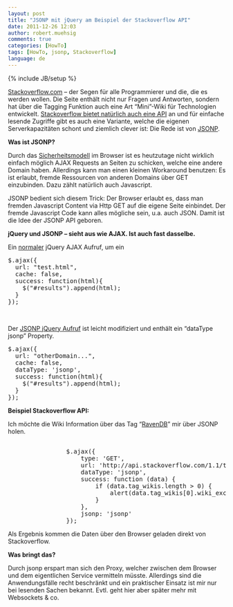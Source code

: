 ```yaml
---
layout: post
title: "JSONP mit jQuery am Beispiel der Stackoverflow API"
date: 2011-12-26 12:03
author: robert.muehsig
comments: true
categories: [HowTo]
tags: [HowTo, jsonp, Stackoverflow]
language: de
---
```

{% include JB/setup %}
<p><a href="http://stackoverflow.com/">Stackoverflow.com</a> – der Segen für alle Programmierer und die, die es werden wollen. Die Seite enthält nicht nur Fragen und Antworten, sondern hat über die Tagging Funktion auch eine Art “Mini”-Wiki für Technologien entwickelt. <a href="http://api.stackoverflow.com">Stackoverflow bietet natürlich auch eine API</a> an und für einfache lesende Zugriffe gibt es auch eine Variante, welche die eigenen Serverkapazitäten schont und ziemlich clever ist: Die Rede ist von <a href="http://en.wikipedia.org/wiki/JSON#JSONP">JSONP</a>.</p> <p><strong>Was ist JSONP?</strong></p> <p>Durch das <a href="http://en.wikipedia.org/wiki/Same_origin_policy">Sicherheitsmodell</a> im Browser ist es heutzutage nicht wirklich einfach möglich AJAX Requests an Seiten zu schicken, welche eine andere Domain haben. Allerdings kann man einen kleinen Workaround benutzen: Es ist erlaubt, fremde Ressourcen von anderen Domains über GET einzubinden. Dazu zählt natürlich auch Javascript.</p> <p>JSONP bedient sich diesem Trick: Der Browser erlaubt es, dass man fremden Javascript Content via Http GET auf die eigene Seite einbindet. Der fremde Javascript Code kann alles mögliche sein, u.a. auch JSON. Damit ist die Idee der JSONP API geboren.</p> <p><strong>jQuery und JSONP – sieht aus wie AJAX. Ist auch fast dasselbe.</strong></p> <p>Ein <u>normaler</u> jQuery AJAX Aufruf, um ein</p> <div style="padding-bottom: 0px; margin: 0px; padding-left: 0px; padding-right: 0px; display: inline; float: none; padding-top: 0px" id="scid:812469c5-0cb0-4c63-8c15-c81123a09de7:20b50d4e-902e-4144-86fd-380badbc13f2" class="wlWriterEditableSmartContent"><pre name="code" class="c">$.ajax({
  url: "test.html",
  cache: false,
  success: function(html){
    $("#results").append(html);
  }
});</pre></div>
<p>&nbsp;</p>
<p>Der <u>JSONP jQuery Aufruf</u> ist leicht modifiziert und enthält ein “dataType jsonp” Property.</p>
<div style="padding-bottom: 0px; margin: 0px; padding-left: 0px; padding-right: 0px; display: inline; float: none; padding-top: 0px" id="scid:812469c5-0cb0-4c63-8c15-c81123a09de7:56b3ddf7-fdfc-410d-a355-a2ae0e0fad6a" class="wlWriterEditableSmartContent"><pre name="code" class="c#">
$.ajax({
  url: "otherDomain...",
  cache: false,
  dataType: 'jsonp',
  success: function(html){
    $("#results").append(html);
  }
});</pre></div>
<p><strong>Beispiel Stackoverflow API:</strong></p>
<p>Ich möchte die Wiki Information über das Tag “<a href="http://stackoverflow.com/tags/ravendb/info">RavenDB</a>” mir über JSONP holen.</p>
<div style="padding-bottom: 0px; margin: 0px; padding-left: 0px; padding-right: 0px; display: inline; float: none; padding-top: 0px" id="scid:812469c5-0cb0-4c63-8c15-c81123a09de7:c7a6d6af-5eb9-4b6e-9c92-5405fb7103a8" class="wlWriterEditableSmartContent"><pre name="code" class="c#">            
                $.ajax({
                    type: 'GET',
                    url: 'http://api.stackoverflow.com/1.1/tags/ravendb/wikis',
                    dataType: 'jsonp',
                    success: function (data) {
                        if (data.tag_wikis.length &gt; 0) {
                            alert(data.tag_wikis[0].wiki_excerpt);
                     	}  
                    },
                    jsonp: 'jsonp'
                });</pre></div>


<p>Als Ergebnis kommen die Daten über den Browser geladen direkt von Stackoverflow.</p>
<p><strong>Was bringt das?</strong></p>
<p>Durch jsonp erspart man sich den Proxy, welcher zwischen dem Browser und dem eigentlichen Service vermitteln müsste. Allerdings sind die Anwendungsfälle recht beschränkt und ein praktischer Einsatz ist mir nur bei lesenden Sachen bekannt. Evtl. geht hier aber später mehr mit Websockets &amp; co. </p>
